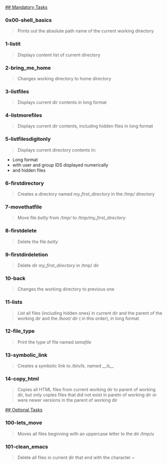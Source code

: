 <u>## Mandatory Tasks</u>
### 0x00-shell_basics
> Prints out the absolute path name of the current working directory

### 1-listit
> Displays content list of current directory

### 2-bring_me_home
> Changes working directory to home directory

### 3-listfiles
> Displays current dir contents in long format

### 4-listmorefiles
> Displays current dir contents, including hidden files in long format

### 5-listfilesdigitonly
> Displays current directory contents in:
* Long format
* with user and group IDS displayed numerically
* and hidden files

### 6-firstdirectory
> Creates a directory named _my\_first\_directory_ in the _/tmp/_ directory

### 7-movethatfile
> Move file _betty_ from _/tmp/_ to _/tmp/my\_first\_directory_

### 8-firstdelete
> Delete the file _betty_

### 9-firstdirdeletion
> Delete dir _my\_first\_directory_ in /tmp/ dir

### 10-back
> Changes the working directory to previous one

### 11-lists
> List all files (including hidden ones) in current dir and the parent of the working dir and the _/boot/_ dir ( in this order), in long format

### 12-file_type
> Print the type of file named _iamafile_

### 13-symbolic_link
> Creates a symbolic link to _/bin/ls_, named _\_\_ls\_\__

### 14-copy_html
> Copies all HTML files from current working dir to parent of working dir, but only copies files that did not exist in paretn of working dir or were newer versions in the parent of working dir


<u>## Optional Tasks</u>
### 100-lets_move
> Moves all files beginning with an uppercase letter to the dir _/tmp/u_

### 101-clean_emacs
> Delete all files in current dir that end with the character _~_

